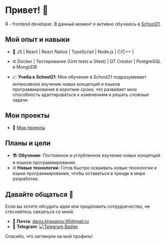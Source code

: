 # Привет! 👋

Я - frontend developer. В данный момент я активно обучаюсь в [School21](https://21-school.ru/).

## Мой опыт и навыки

- 🚀  JS | React | React Native | TypeScript | Node.js | C/C++ |
- 🌐 Docker | Тестирование (Unit tests и Gtest) | QT Creator | PostgreSQL и MongoDB

- 📈 **Учеба в School21**: Мое обучение в School21 подразумевает интенсивное изучение новых концепций и языков программирования в короткие сроки, что развивает мою способность адаптироваться к изменениям и решать сложные задачи.

## Мои проекты

- 📂 [Mои проекты](https://github.com/DanisKhasanov?tab=repositories)

## Планы и цели

- 📚 **Обучение**: Постоянное и углубленное изучение новых концепций и языков программирования.
- 🌐 **Новые технологии**: Готов быстро осваивать новые технологии и языки программирования, чтобы оставаться в тренде в мире разработки.

## Давайте общаться 🤙

Если вы хотите обсудить идеи или предложить сотрудничество, не стесняйтесь связаться со мной.

- 📧 **Почта**: [danis.khasanov.95@mail.ru](mailto:danis.khasanov.95@mail.ru)
- 📱 **Telegram**: [![Telegram Badge](https://img.shields.io/badge/-DanisKhasanov-blue?style=flat&logo=Telegram&logoColor=white)](https://t.me/DanisKhasanov)

Спасибо, что заглянули на мой профиль!
